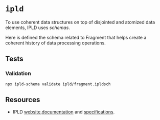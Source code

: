# `ipld`

To use coherent data structures on top of disjointed and atomized data elements, IPLD uses _schemas_.

Here is defined the schema related to Fragment that helps create a coherent history of data processing operations. 

## Tests

### Validation

```shell
npx ipld-schema validate ipld/fragment.ipldsch
```

## Resources

- IPLD [website](https://ipld.io/),[documentation](https://docs.ipld.io/) and [specifications](https://specs.ipld.io/).

